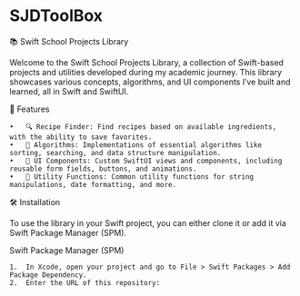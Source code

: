 # SJDToolBox

📚 Swift School Projects Library

Welcome to the Swift School Projects Library, a collection of Swift-based projects and utilities developed during my academic journey. This library showcases various concepts, algorithms, and UI components I’ve built and learned, all in Swift and SwiftUI.

🚀 Features

	•	🔍 Recipe Finder: Find recipes based on available ingredients, with the ability to save favorites.
	•	🧮 Algorithms: Implementations of essential algorithms like sorting, searching, and data structure manipulation.
	•	🎨 UI Components: Custom SwiftUI views and components, including reusable form fields, buttons, and animations.
	•	🔐 Utility Functions: Common utility functions for string manipulations, date formatting, and more.

🛠 Installation

To use the library in your Swift project, you can either clone it or add it via Swift Package Manager (SPM).

Swift Package Manager (SPM)

	1.	In Xcode, open your project and go to File > Swift Packages > Add Package Dependency.
	2.	Enter the URL of this repository:
